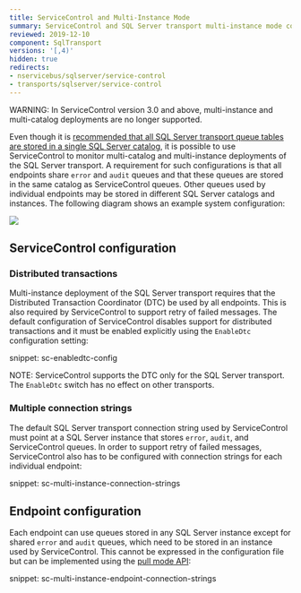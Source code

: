 ```yaml
---
title: ServiceControl and Multi-Instance Mode
summary: ServiceControl and SQL Server transport multi-instance mode configuration guidance
reviewed: 2019-12-10
component: SqlTransport
versions: '[,4)'
hidden: true
redirects:
- nservicebus/sqlserver/service-control
- transports/sqlserver/service-control
---
```



WARNING: In ServiceControl version 3.0 and above, multi-instance and multi-catalog deployments are no longer supported.

Even though it is [recommended that all SQL Server transport queue tables are stored in a single SQL Server catalog](/transports/sql/#deployment-considerations), it is possible to use ServiceControl to monitor multi-catalog and multi-instance deployments of the SQL Server transport. A requirement for such configurations is that all endpoints share `error` and `audit` queues and that these queues are stored in the same catalog as ServiceControl queues. Other queues used by individual endpoints may be stored in different SQL Server catalogs and instances. The following diagram shows an example system configuration:

![](servicecontrol-multiinstance.png)


## ServiceControl configuration


### Distributed transactions

Multi-instance deployment of the SQL Server transport requires that the Distributed Transaction Coordinator (DTC) be used by all endpoints. This is also required by ServiceControl to support retry of failed messages. The default configuration of ServiceControl disables support for distributed transactions and it must be enabled explicitly using the `EnableDtc` configuration setting:

snippet: sc-enabledtc-config

NOTE: ServiceControl supports the DTC only for the SQL Server transport. The `EnableDtc` switch has no effect on other transports.


### Multiple connection strings

The default SQL Server transport connection string used by ServiceControl must point at a SQL Server instance that stores `error`, `audit`, and ServiceControl queues. In order to support retry of failed messages, ServiceControl also has to be configured with connection strings for each individual endpoint:

snippet: sc-multi-instance-connection-strings


## Endpoint configuration

Each endpoint can use queues stored in any SQL Server instance except for shared `error` and `audit` queues, which need to be stored in an instance used by ServiceControl. This cannot be expressed in the configuration file but can be implemented using the [pull mode API](/transports/sql/connection-settings.md?version=SqlTransportLegacySystemClient_3#multiple-connection-strings):

snippet: sc-multi-instance-endpoint-connection-strings